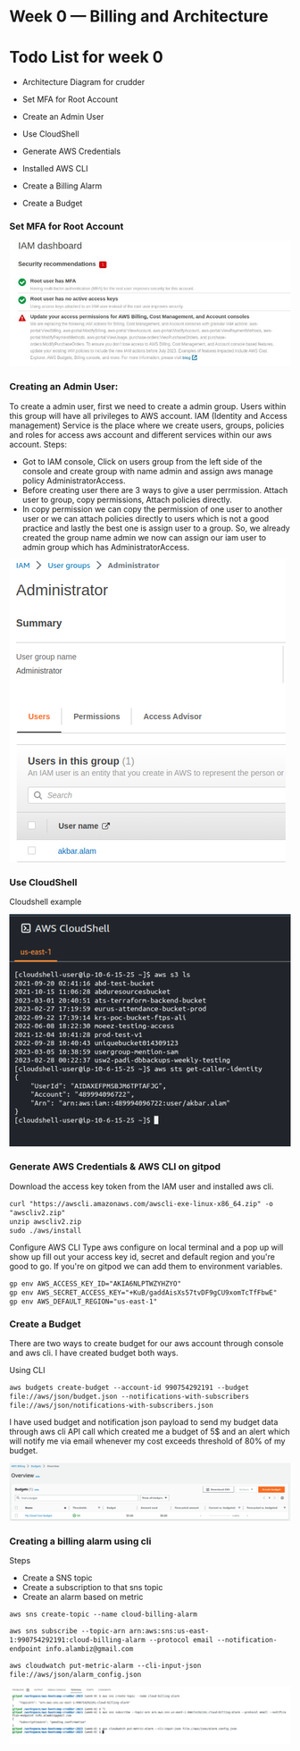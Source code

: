 # Week 0 — Billing and Architecture

# **Todo List for week 0**

- Architecture Diagram for crudder

- Set MFA for Root Account

- Create an Admin User

- Use CloudShell

- Generate AWS Credentials

- Installed AWS CLI

- Create a Billing Alarm

- Create a Budget

### **Set MFA for Root Account**


![Root Acc MFA](../_docs/assets/week-0/root-acc-MFA.jpg "Root Acc MFA")


### **Creating an Admin User:**

 To create a admin user, first we need to create a admin group. Users within this group will have all privileges to AWS account.
 IAM (Identity and Access management) Service is the place where we create users, groups, policies and roles for access aws account and different services within our aws account. 
Steps:
- Got to IAM console, Click on users group from the left side of the console and create group with name admin and assign aws manage policy AdministratorAccess.
- Before creating user there are 3 ways to give a user perrmission. Attach user to group, copy permissions, Attach policies directly. 
- In copy permission we can copy the permission of one user to another user or we can attach policies directly to users which is not a good practice and lastly the best one is assign user to a group. So, we already created the group name admin we now can assign our iam user to admin group which has AdministratorAccess.


![Admin user group](../_docs/assets/week-0/IAM-group.png)



### **Use CloudShell**

Cloudshell example

![cloudshell](../_docs/assets/week-0/cloudshell.png)


### **Generate AWS Credentials & AWS CLI on gitpod**

Download the access key token from the IAM user and installed aws cli.

```
curl "https://awscli.amazonaws.com/awscli-exe-linux-x86_64.zip" -o "awscliv2.zip"
unzip awscliv2.zip
sudo ./aws/install

```
Configure AWS CLI
Type aws configure on local terminal and a pop up will show up fill out your access key id, secret and default region and you're good to go.
If you're on gitpod we can add them to environment variables.

```
gp env AWS_ACCESS_KEY_ID="AKIA6NLPTWZYHZYO"
gp env AWS_SECRET_ACCESS_KEY="+KuB/gaddAisXs57tvDF9gCU9xomTcTfFbwE"
gp env AWS_DEFAULT_REGION="us-east-1"
```

### **Create a Budget**

There are two ways to create budget for our aws account through console and aws cli. I have created budget both ways.

Using CLI

```
aws budgets create-budget --account-id 990754292191 --budget file://aws/json/budget.json --notifications-with-subscribers file://aws/json/notifications-with-subscribers.json

```

I have used budget and notification json payload to send my budget data through aws cli API call which created me a budget of 5$ and an alert which will notify me via email whenever my cost exceeds threshold of 80% of my budget. 

![Root Acc MFA](../_docs/assets/week-0/budget.png)


### **Creating a billing alarm using cli**
Steps 
- Create a SNS topic 
- Create a subscription to that sns topic
- Create an alarm based on metric

```
aws sns create-topic --name cloud-billing-alarm
```
```
aws sns subscribe --topic-arn arn:aws:sns:us-east-1:990754292191:cloud-billing-alarm --protocol email --notification-endpoint info.alambiz@gmail.com
```
```
aws cloudwatch put-metric-alarm --cli-input-json file://aws/json/alarm_config.json
```

![Root Acc MFA](../_docs/assets/week-0/billing-alarm.png)
